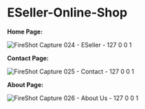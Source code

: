 # ESeller-Online-Shop



**Home Page:**

![FireShot Capture 024 - ESeller - 127 0 0 1](https://user-images.githubusercontent.com/53537359/150799144-18baabd8-c1f9-4be4-8d1a-cccd61c9663b.png)


**Contact Page:**

![FireShot Capture 025 - Contact - 127 0 0 1](https://user-images.githubusercontent.com/53537359/150805693-0f0335f4-5373-4102-b98f-8b32eddef4bc.png)


**About Page:**

![FireShot Capture 026 - About Us - 127 0 0 1](https://user-images.githubusercontent.com/53537359/150821713-4e16cc8e-8112-4819-9c25-29f0b16c5561.png)
